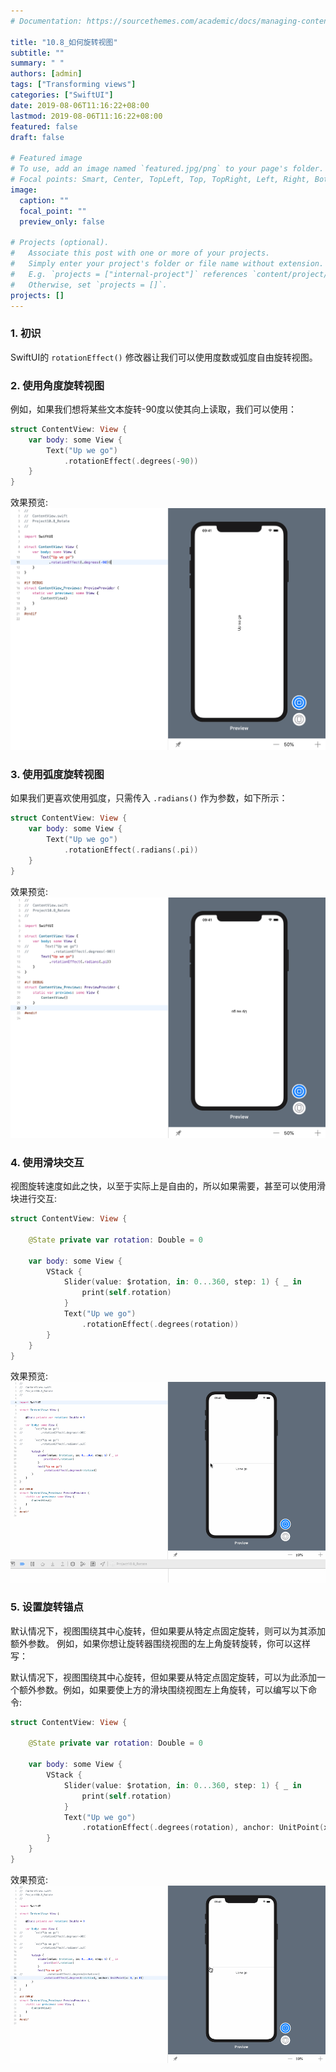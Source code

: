 ```yaml
---
# Documentation: https://sourcethemes.com/academic/docs/managing-content/

title: "10.8_如何旋转视图"
subtitle: ""
summary: " "
authors: [admin]
tags: ["Transforming views"]
categories: ["SwiftUI"]
date: 2019-08-06T11:16:22+08:00
lastmod: 2019-08-06T11:16:22+08:00
featured: false
draft: false

# Featured image
# To use, add an image named `featured.jpg/png` to your page's folder.
# Focal points: Smart, Center, TopLeft, Top, TopRight, Left, Right, BottomLeft, Bottom, BottomRight.
image:
  caption: ""
  focal_point: ""
  preview_only: false

# Projects (optional).
#   Associate this post with one or more of your projects.
#   Simply enter your project's folder or file name without extension.
#   E.g. `projects = ["internal-project"]` references `content/project/deep-learning/index.md`.
#   Otherwise, set `projects = []`.
projects: []
---
```

<!-- more -->
### 1. 初识
SwiftUI的 `rotationEffect()` 修改器让我们可以使用度数或弧度自由旋转视图。

### 2. 使用角度旋转视图
例如，如果我们想将某些文本旋转-90度以使其向上读取，我们可以使用：
```swift
struct ContentView: View {
    var body: some View {
        Text("Up we go")
            .rotationEffect(.degrees(-90))
    }
}
```
效果预览:
![10.8_rotate_90_degree](img/10.8_rotate_90_degree.png "Rotate a text by -90 degrees so that it reads upwards")

### 3. 使用弧度旋转视图
如果我们更喜欢使用弧度，只需传入 `.radians()` 作为参数，如下所示：
```swift
struct ContentView: View {
    var body: some View {
        Text("Up we go")
            .rotationEffect(.radians(.pi))
    }
}
```
效果预览:
![10.8_rotate_pi](img/10.8_rotate_pi.png "Using radians")

### 4. 使用滑块交互
视图旋转速度如此之快，以至于实际上是自由的，所以如果需要，甚至可以使用滑块进行交互:
```swift
struct ContentView: View {
    
    @State private var rotation: Double = 0
    
    var body: some View {
        VStack {
            Slider(value: $rotation, in: 0...360, step: 1) { _ in
                print(self.rotation)
            }
            Text("Up we go")
                .rotationEffect(.degrees(rotation))
        }
    }
}
```
效果预览:
![10.8_rotate_by_slider](img/10.8_rotate_by_slider.gif "Rotate a view by a slider")

### 5. 设置旋转锚点
默认情况下，视图围绕其中心旋转，但如果要从特定点固定旋转，则可以为其添加额外参数。 例如，如果你想让旋转器围绕视图的左上角旋转旋转，你可以这样写：

默认情况下，视图围绕其中心旋转，但如果要从特定点固定旋转，可以为此添加一个额外参数。例如，如果要使上方的滑块围绕视图左上角旋转，可以编写以下命令:
```swift
struct ContentView: View {
    
    @State private var rotation: Double = 0
    
    var body: some View {
        VStack {
            Slider(value: $rotation, in: 0...360, step: 1) { _ in
                print(self.rotation)
            }
            Text("Up we go")
                .rotationEffect(.degrees(rotation), anchor: UnitPoint(x: 0, y: 0))
        }
    }
}
```
效果预览:
![10.8_rotate_by_slider_with_anchor](img/10.8_rotate_by_slider_with_anchor.gif "Rotate a text by slider with an anchor")
